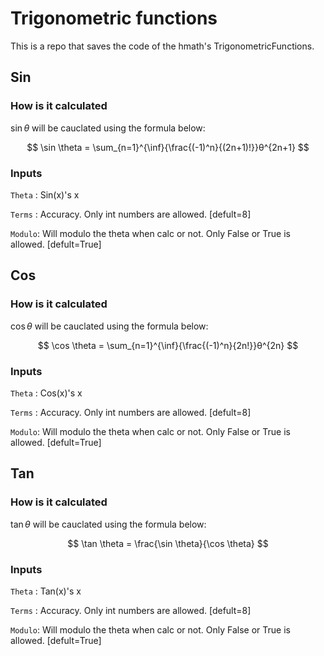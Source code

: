 # Trigonometric functions

This is a repo that saves the code of the hmath's TrigonometricFunctions.

## Sin

### How is it calculated

$` \sin \theta `$ will be cauclated using the formula below:

$$ \sin \theta = \sum_{n=1}^{\inf}{\frac{(-1)^n}{(2n+1)!}}θ^{2n+1} $$

### Inputs

`Theta` : Sin(x)'s x

`Terms` : Accuracy. Only int numbers are allowed. [defult=8]

`Modulo`: Will modulo the theta when calc or not. Only False or True is allowed. [defult=True]

## Cos

### How is it calculated

$` \cos \theta `$ will be cauclated using the formula below:

$$ \cos \theta = \sum_{n=1}^{\inf}{\frac{(-1)^n}{2n!}}θ^{2n} $$

### Inputs

`Theta` : Cos(x)'s x

`Terms` : Accuracy. Only int numbers are allowed. [defult=8]

`Modulo`: Will modulo the theta when calc or not. Only False or True is allowed. [defult=True]


## Tan

### How is it calculated

$` \tan \theta `$ will be cauclated using the formula below:

$$ \tan \theta = \frac{\sin \theta}{\cos \theta} $$

### Inputs

`Theta` : Tan(x)'s x

`Terms` : Accuracy. Only int numbers are allowed. [defult=8]

`Modulo`: Will modulo the theta when calc or not. Only False or True is allowed. [defult=True]
